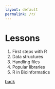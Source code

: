 ```yaml
---
layout: default
permalink: /r/
---
```



# Lessons
1. First steps with R
2. Data structures
3. Handling files
4. Popular libraries
6. R in Bioinformatics

[back](/)
